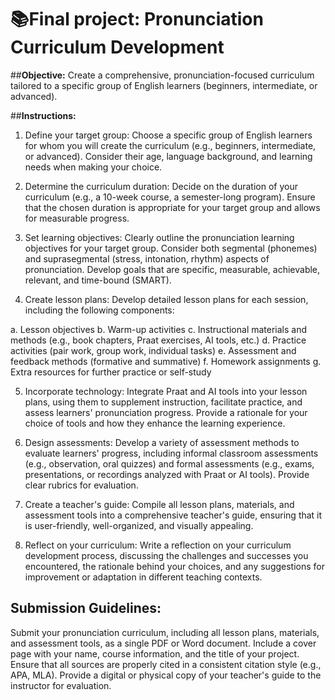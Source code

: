 # 📚**Final project: Pronunciation Curriculum Development**

##**Objective:** Create a comprehensive, pronunciation-focused curriculum tailored to a specific group of English learners (beginners, intermediate, or advanced).

##**Instructions:**

1. Define your target group: Choose a specific group of English learners for whom you will create the curriculum (e.g., beginners, intermediate, or advanced). Consider their age, language background, and learning needs when making your choice.

2. Determine the curriculum duration: Decide on the duration of your curriculum (e.g., a 10-week course, a semester-long program). Ensure that the chosen duration is appropriate for your target group and allows for measurable progress.

3. Set learning objectives: Clearly outline the pronunciation learning objectives for your target group. Consider both segmental (phonemes) and suprasegmental (stress, intonation, rhythm) aspects of pronunciation. Develop goals that are specific, measurable, achievable, relevant, and time-bound (SMART).

4. Create lesson plans: Develop detailed lesson plans for each session, including the following components:

a. Lesson objectives
b. Warm-up activities
c. Instructional materials and methods (e.g., book chapters, Praat exercises, AI tools, etc.)
d. Practice activities (pair work, group work, individual tasks)
e. Assessment and feedback methods (formative and summative)
f. Homework assignments
g. Extra resources for further practice or self-study

5. Incorporate technology: Integrate Praat and AI tools into your lesson plans, using them to supplement instruction, facilitate practice, and assess learners' pronunciation progress. Provide a rationale for your choice of tools and how they enhance the learning experience.

6. Design assessments: Develop a variety of assessment methods to evaluate learners' progress, including informal classroom assessments (e.g., observation, oral quizzes) and formal assessments (e.g., exams, presentations, or recordings analyzed with Praat or AI tools). Provide clear rubrics for evaluation.

7. Create a teacher's guide: Compile all lesson plans, materials, and assessment tools into a comprehensive teacher's guide, ensuring that it is user-friendly, well-organized, and visually appealing.

8. Reflect on your curriculum: Write a reflection on your curriculum development process, discussing the challenges and successes you encountered, the rationale behind your choices, and any suggestions for improvement or adaptation in different teaching contexts.

## Submission Guidelines:

Submit your pronunciation curriculum, including all lesson plans, materials, and assessment tools, as a single PDF or Word document.
Include a cover page with your name, course information, and the title of your project.
Ensure that all sources are properly cited in a consistent citation style (e.g., APA, MLA).
Provide a digital or physical copy of your teacher's guide to the instructor for evaluation.
